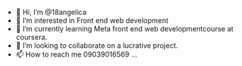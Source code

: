 - 👋 Hi, I’m @18angelica
- 👀 I’m interested in Front end web development 
- 🌱 I’m currently learning Meta front end web developmentcourse at coursera.
- 💞️ I’m looking to collaborate on a lucrative project.
- 📫 How to reach me 09039016569 ...

<!---
18angelica/18angelica is a ✨ special ✨ repository because its `README.md` (this file) appears on your GitHub profile.
You can click the Preview link to take a look at your changes.
--->
